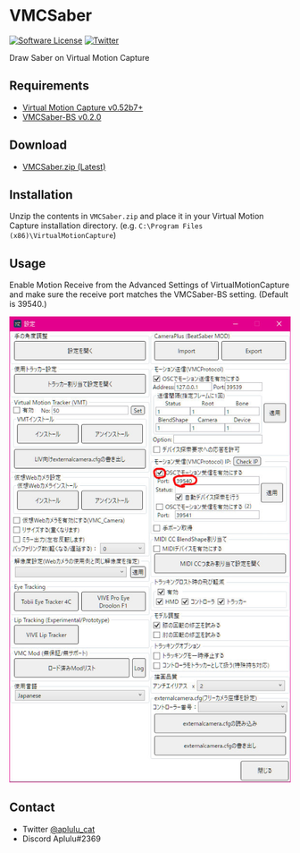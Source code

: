 # VMCSaber

[![Software License](https://img.shields.io/badge/license-MIT-brightgreen.svg)](LICENSE)
[![Twitter](https://img.shields.io/twitter/url?style=social&url=https%3A%2F%2Fgithub.com%2Faplulu%2FVMCSaber)](https://twitter.com/intent/tweet?text=VMCSaber&url=https%3A%2F%2Fgithub.com%2Faplulu%2FVMCSaber)

Draw Saber on Virtual Motion Capture

## Requirements

* [Virtual Motion Capture v0.52b7+](https://akira.fanbox.cc/)
* [VMCSaber-BS v0.2.0](https://github.com/aplulu/VMCSaber-BS)

## Download

 * [VMCSaber.zip (Latest)](https://github.com/aplulu/VMCSaber/releases/latest/download/VMCSaber.zip)

## Installation

Unzip the contents in `VMCSaber.zip` and place it in your Virtual Motion Capture installation directory. (e.g. `C:\Program Files (x86)\VirtualMotionCapture`)

## Usage

Enable Motion Receive from the Advanced Settings of VirtualMotionCapture and make sure the receive port matches the VMCSaber-BS setting. (Default is 39540.)

![VMCSettings](vmcsettings.jpg)

## Contact

 * Twitter [@aplulu_cat](https://twitter.com/aplulu_cat)
 * Discord Aplulu#2369
